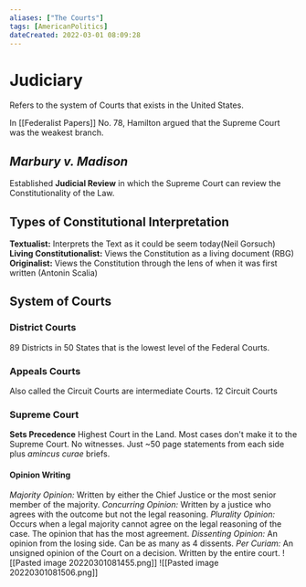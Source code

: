 ```yaml
---
aliases: ["The Courts"] 
tags: [AmericanPolitics] 
dateCreated: 2022-03-01 08:09:28
---
```

# Judiciary
Refers to the system of Courts that exists in the United States. 

In [[Federalist Papers]] No. 78, Hamilton argued that the Supreme Court was the weakest branch.

## *Marbury v. Madison*
Established **Judicial Review** in which the Supreme Court can review the Constitutionality of the Law. 

## Types of Constitutional Interpretation
**Textualist:** Interprets the Text as it could be seem today(Neil Gorsuch)
**Living Constitutionalist:** Views the Constitution as a living document (RBG)
**Originalist:** Views the Constitution through the lens of when it was first written (Antonin Scalia)

## System of Courts
### District Courts
89 Districts in 50 States that is the lowest level of the Federal Courts.
### Appeals Courts
Also called the Circuit Courts are intermediate Courts. 12 Circuit Courts
### Supreme Court
**Sets Precedence**
Highest Court in the Land. Most cases don't make it to the Supreme Court. No witnesses. Just ~50 page statements from each side plus *amincus curae* briefs. 
#### Opinion Writing
*Majority Opinion:* Written by either the Chief Justice or the most senior member of the majority.
*Concurring Opinion:* Written by a justice who agrees with the outcome but not the legal reasoning. 
*Plurality Opinion:* Occurs when a legal majority cannot agree on the legal reasoning of the case. The opinion that has the most agreement.
*Dissenting Opinion:* An opinion from the losing side. Can be as many as 4 dissents.
*Per Curiam:* An unsigned opinion of the Court on a decision. Written by the entire court. 
![[Pasted image 20220301081455.png]]
![[Pasted image 20220301081506.png]]
